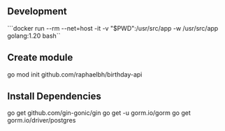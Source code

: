 ## Development
```docker run --rm --net=host -it -v "$PWD":/usr/src/app -w /usr/src/app golang:1.20 bash``


## Create module
go mod init github.com/raphaelbh/birthday-api

## Install Dependencies
go get github.com/gin-gonic/gin
go get -u gorm.io/gorm
go get gorm.io/driver/postgres